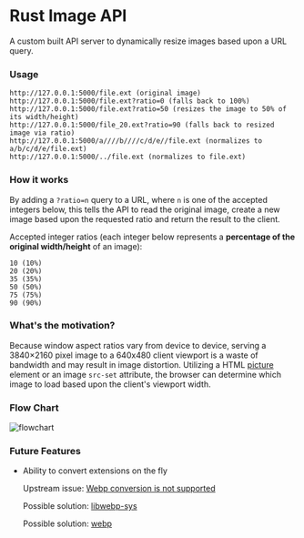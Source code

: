 # Rust Image API

A custom built API server to dynamically resize images based upon a URL query.

### Usage

```
http://127.0.0.1:5000/file.ext (original image)
http://127.0.0.1:5000/file.ext?ratio=0 (falls back to 100%)
http://127.0.0.1:5000/file.ext?ratio=50 (resizes the image to 50% of its width/height)
http://127.0.0.1:5000/file_20.ext?ratio=90 (falls back to resized image via ratio)
http://127.0.0.1:5000/a////b////c/d/e//file.ext (normalizes to a/b/c/d/e/file.ext)
http://127.0.0.1:5000/../file.ext (normalizes to file.ext)
```

### How it works

By adding a `?ratio=n` query to a URL, where `n` is one of the accepted integers below, this tells the
API to read the original image, create a new image based upon the requested ratio and return the result
to the client.

Accepted integer ratios (each integer below represents a **percentage of the original width/height** of an image):

```
10 (10%)
20 (20%)
35 (35%)
50 (50%)
75 (75%)
90 (90%)
```

### What's the motivation?

Because window aspect ratios vary from device to device, serving a 3840×2160 pixel image to a 640x480 client
viewport is a waste of bandwidth and may result in image distortion. Utilizing a HTML [picture](https://www.w3schools.com/TAGS/tag_picture.asp) element or an image
`src-set` attribute, the browser can determine which image to load based upon the client's viewport width.

### Flow Chart

![flowchart](https://i.imgur.com/m7j3XOU.png)

### Future Features

- Ability to convert extensions on the fly

  Upstream issue: [Webp conversion is not supported](https://github.com/image-rs/image/issues/582)

  Possible solution: [libwebp-sys](https://docs.rs/libwebp-sys/0.4.0/libwebp_sys/)

  Possible solution: [webp](https://docs.rs/webp/0.2.0/webp)

